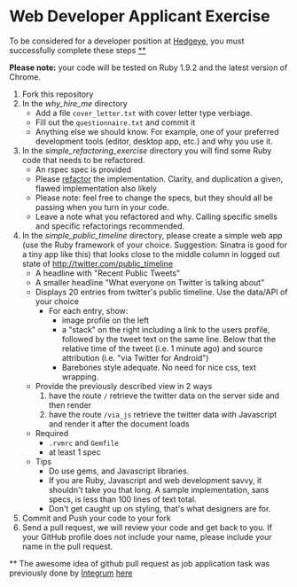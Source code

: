 # Web Developer Applicant Exercise

To be considered for a developer position at [Hedgeye](http://www2.hedgeye.com), you must successfully complete these steps [**](#footnote)

**Please note:** your code will be tested on Ruby 1.9.2 and the latest version of Chrome.

1. Fork this repository
2. In the *why_hire_me* directory
    * Add a file `cover_letter.txt` with cover letter type verbiage.
    * Fill out the `questionnaire.txt` and commit it
    * Anything else we should know.  For example, one of your preferred development tools (editor, desktop app, etc.) and why you use it.
3. In the *simple_refactoring_exercise* directory you will find some Ruby code that needs to be refactored.
    * An rspec spec is provided
    * Please [refactor](http://www.refactoring.com) the implementation.  Clarity, and duplication a given, flawed implementation also likely
    * Please note: feel free to change the specs, but they should all be passing when you turn in your code.
    * Leave a note what you refactored and why.  Calling specific smells and specific refactorings recommended.
4. In the *simple_public_timeline* directory, please create a simple web app (use the Ruby framework of your choice. Suggestion: Sinatra is good for a tiny app like this) that looks close to the middle column in logged out state of http://twitter.com/public_timeline
    * A headline with "Recent Public Tweets"
    * A smaller headline "What everyone on Twitter is talking about"
    * Displays 20 entries from twitter's public timeline.  Use the data/API of your choice
        * For each entry, show:
            * image profile on the left
            * a "stack" on the right including a link to the users profile, followed by the tweet text on the same line.  Below that the relative time of the tweet (i.e. 1 minute ago) and source attribution (i.e. "via Twitter for Android")
            * Barebones style adequate.  No need for nice css, text wrapping.
    * Provide the previously described view in 2 ways
      1. have the route `/` retrieve the twitter data on the server side and then render
      2. have the route `/via_js` retrieve the twitter data with Javascript and render it after the document loads
    * Required
        * `.rvmrc` and `Gemfile`
        * at least 1 spec
    * Tips
        * Do use gems, and Javascript libraries.  
        * If you are Ruby, Javascript and web development savvy, it shouldn't take you that long.  A sample implementation, sans specs, is less than 100 lines of text total.
        * Don't get caught up on styling, that's what designers are for.
6. Commit and Push your code to your fork
7. Send a pull request, we will review your code and get back to you.  If your GitHub profile does not include your name, please include your name in the pull request.



<a name="footnote"></a>** The awesome idea of github pull request as
job application task was previously done by [Integrum](http://integrumtech.com) [here](https://github.com/integrum/job-application)
